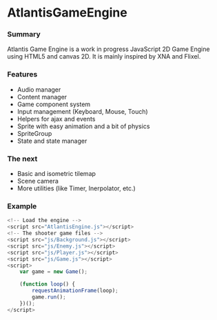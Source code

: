 AtlantisGameEngine
==================

### Summary
Atlantis Game Engine is a work in progress JavaScript 2D Game Engine using HTML5 and canvas 2D. It is mainly inspired by XNA and Flixel.

### Features
* Audio manager
* Content manager 
* Game component system
* Input management (Keyboard, Mouse, Touch)
* Helpers for ajax and events
* Sprite with easy animation and a bit of physics
* SpriteGroup
* State and state manager

### The next
* Basic and isometric tilemap
* Scene camera
* More utilities (like Timer, Inerpolator, etc.)

### Example

```javascript
<!-- Load the engine -->
<script src="AtlantisEngine.js"></script>
<!-- The shooter game files -->
<script src="js/Background.js"></script>
<script src="js/Enemy.js"></script>
<script src="js/Player.js"></script>
<script src="js/Game.js"></script>
<script>
    var game = new Game();

    (function loop() {
        requestAnimationFrame(loop);
        game.run();
    })();
</script>
```